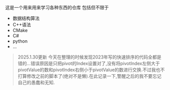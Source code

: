 这是一个用来用来学习各种东西的仓库
包括但不限于
- 数据结构算法
- C++语法
- CMake
- C#
- python
- ...


> 2025.1.30更新
> 今天在整理的时候发现2023年写的快速排序的代码全都是错的...错误原因是只把pivot的Index设置对了,没有将pivotIndex左侧大于pivotValue的数和pivotIndex右侧小于pivotValue的数进行交换.不过我也不打算修改之前的脚本了(绝对不是懒).在此记录一下,警醒之后的我不要忘记自己的愚蠢和无知.